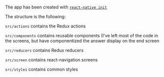 The app has been created with [`react-native init`](https://facebook.github.io/react-native/docs/getting-started.html)

The structure is the following:

`src/actions` contains the Redux actions

`src/components` contains reusable components (I've left most of the code in the screens, but have componentized the answer display on the end screen

`src/reducers` contains Redux reducers

`src/screen` contains react-navigation screens

`src/styles` contains common styles

